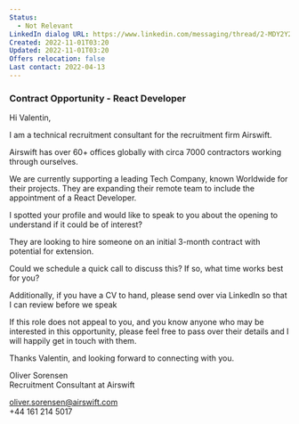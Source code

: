 ```yaml
---
Status:
  - Not Relevant
LinkedIn dialog URL: https://www.linkedin.com/messaging/thread/2-MDY2Y2FiZjItYTkwOS00M2U2LWIzYzQtNDdlZmY3YzkxNmVkXzAxMg==/
Created: 2022-11-01T03:20
Updated: 2022-11-01T03:20
Offers relocation: false
Last contact: 2022-04-13
---
```

### Contract Opportunity - React Developer

Hi Valentin,  
  
I am a technical recruitment consultant for the recruitment firm Airswift.  
  
Airswift has over 60+ offices globally with circa 7000 contractors working through ourselves.  
  
We are currently supporting a leading Tech Company, known Worldwide for their projects. They are expanding their remote team to include the appointment of a React Developer.  
  
I spotted your profile and would like to speak to you about the opening to understand if it could be of interest?  
  
They are looking to hire someone on an initial 3-month contract with potential for extension.  
  
Could we schedule a quick call to discuss this? If so, what time works best for you?  
  
Additionally, if you have a CV to hand, please send over via LinkedIn so that I can review before we speak  
  
If this role does not appeal to you, and you know anyone who may be interested in this opportunity, please feel free to pass over their details and I will happily get in touch with them.  
  
Thanks Valentin, and looking forward to connecting with you.  
  
Oliver Sorensen  
Recruitment Consultant at Airswift  
  
oliver.sorensen@airswift.com  
+44 161 214 5017